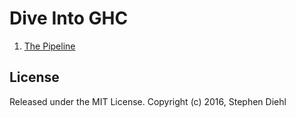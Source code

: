 Dive Into GHC
=============

1. [The Pipeline](https://github.com/sdiehl/dive-into-ghc/tree/master/01-pipeline)

License
-------

Released under the MIT License.
Copyright (c) 2016, Stephen Diehl
